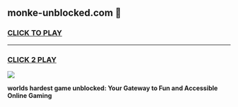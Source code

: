 
## monke-unblocked.com 👋
<h3>
<a href="https://premium.freeplayer.one?title=monke-unblocked.com&ref=14F">CLICK TO PLAY</a></h3>
<hr>

<h3>
<a href="https://premium.freeplayer.one?title=monke-unblocked.com&ref=14F">CLICK 2 PLAY</a>
  
</h3>

<a href="https://premium.freeplayer.one?title=monke-unblocked.com&ref=12F/"><img src="https://clearcache.store/games.png"></a>


**worlds hardest game unblocked: Your Gateway to Fun and Accessible Online Gaming**
